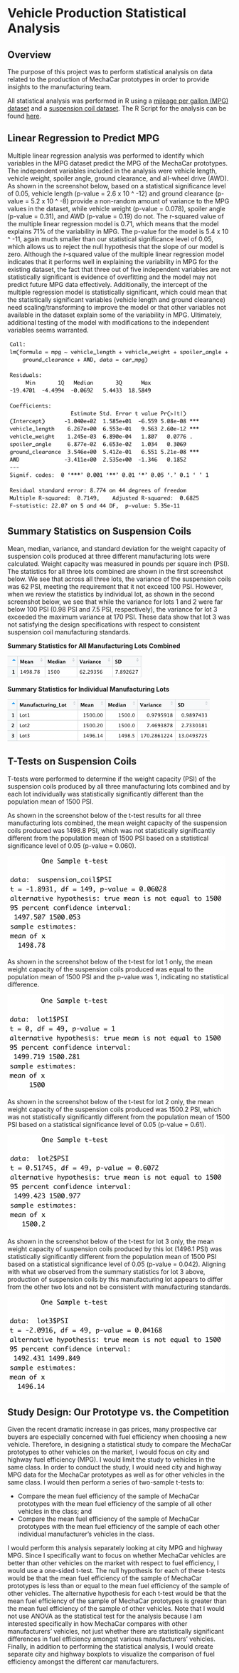 # Vehicle Production Statistical Analysis

## Overview
The purpose of this project was to perform statistical analysis on data related to the production of MechaCar prototypes in order to provide insights to the manufacturing team. 

All statistical analysis was performed in R using a [mileage per gallon (MPG) dataset](Resources/MechaCar_mpg.csv) and a [suspension coil dataset](Resources/Suspension_Coil.csv). The R Script for the analysis can be found [here](CarAnalysisScript.R).

## Linear Regression to Predict MPG
Multiple linear regression analysis was performed to identify which variables in the MPG dataset predict the MPG of the MechaCar prototypes. The independent variables included in the analysis were vehicle length, vehicle weight, spoiler angle, ground clearance, and all-wheel drive (AWD). As shown in the screenshot below, based on a statistical significance level of 0.05, vehicle length (p-value = 2.6 x 10 ^ -12) and ground clearance (p-value = 5.2 x 10 ^ -8) provide a non-random amount of variance to the MPG values in the dataset, while vehicle weight (p-value = 0.078), spoiler angle (p-value = 0.31), and AWD (p-value = 0.19) do not. The r-squared value of the multiple linear regression model is 0.71, which means that the model explains 71% of the variability in MPG. The p-value for the model is 5.4 x 10 ^ -11, again much smaller than our statistical significance level of 0.05, which allows us to reject the null hypothesis that the slope of our model is zero. Although the r-squared value of the multiple linear regression model indicates that it performs well in explaining the variability in MPG for the existing dataset, the fact that three out of five independent variables are not statistically significant is evidence of overfitting and the model may not predict future MPG data effectively.  Additionally, the intercept of the multiple regression model is statistically significant, which could mean that the statistically significant variables (vehicle length and ground clearance) need scaling/transforming to improve the model or that other variables not available in the dataset explain some of the variability in MPG. Ultimately, additional testing of the model with modifications to the independent variables seems warranted.

![img1](Resources/Linear_Regression_MPG.png)


## Summary Statistics on Suspension Coils
Mean, median, variance, and standard deviation for the weight capacity of suspension coils produced at three different manufacturing lots were calculated. Weight capacity was measured in pounds per square inch (PSI). The statistics for all three lots combined are shown in the first screenshot below. We see that across all three lots, the variance of the suspension coils was 62 PSI, meeting the requirement that it not exceed 100 PSI. However, when we review the statistics by individual lot, as shown in the second screenshot below, we see that while the variance for lots 1 and 2 were far below 100 PSI (0.98 PSI and 7.5 PSI, respectively), the variance for lot 3 exceeded the maximum variance at 170 PSI. These data show that lot 3 was not satisfying the design specifications with respect to consistent suspension coil manufacturing standards.

**Summary Statistics for All Manufacturing Lots Combined**

![img2](Resources/Total_Summary.png)


**Summary Statistics for Individual Manufacturing Lots**

![img3](Resources/Lot_Summary.png)


## T-Tests on Suspension Coils
T-tests were performed to determine if the weight capacity (PSI) of the suspension coils produced by all three manufacturing lots combined and by each lot individually was statistically significantly different than the population mean of 1500 PSI. 

As shown in the screenshot below of the t-test results for all three manufacturing lots combined, the mean weight capacity of the suspension coils produced was 1498.8 PSI, which was not statistically significantly different from the population mean of 1500 PSI based on a statistical significance level of 0.05 (p-value = 0.060).  

![img4](Resources/All_Lot_TTest.png)


As shown in the screenshot below of the t-test for lot 1 only, the mean weight capacity of the suspension coils produced was equal to the population mean of 1500 PSI and the p-value was 1, indicating no statistical difference.

![img5](Resources/Lot1_TTest.png)

As shown in the screenshot below of the t-test for lot 2 only, the mean weight capacity of the suspension coils produced was 1500.2 PSI, which was not statistically significantly different from the population mean of 1500 PSI based on a statistical significance level of 0.05 (p-value = 0.61).


![img6](Resources/Lot2_TTest.png)


As shown in the screenshot below of the t-test for lot 3 only, the mean weight capacity of suspension coils produced by this lot (1496.1 PSI) was statistically significantly different from the population mean of 1500 PSI based on a statistical significance level of 0.05 (p-value = 0.042). Aligning with what we observed from the summary statistics for lot 3 above, production of suspension coils by this manufacturing lot appears to differ from the other two lots and not be consistent with manufacturing standards.

![img7](Resources/Lot3_TTest.png)


## Study Design: Our Prototype vs. the Competition
Given the recent dramatic increase in gas prices, many prospective car buyers are especially concerned with fuel efficiency when choosing a new vehicle. Therefore, in designing a statistical study to compare the MechaCar prototypes to other vehicles on the market, I would focus on city and highway fuel efficiency (MPG). I would limit the study to vehicles in the same class. In order to conduct the study, I would need city and highway MPG data for the MechaCar prototypes as well as for other vehicles in the same class. I would then perform a series of two-sample t-tests to:
-    Compare the mean fuel efficiency of the sample of MechaCar prototypes with the mean fuel efficiency of the sample of all other vehicles in the class; and
-    Compare the mean fuel efficiency of the sample of MechaCar prototypes with the mean fuel efficiency of the sample of each other individual manufacturer’s vehicles in the class.

I would perform this analysis separately looking at city MPG and highway MPG. Since I specifically want to focus on whether MechaCar vehicles are better than other vehicles on the market with respect to fuel efficiency, I would use a one-sided t-test. The null hypothesis for each of these t-tests would be that the mean fuel efficiency of the sample of MechaCar prototypes is less than or equal to the mean fuel efficiency of the sample of other vehicles. The alternative hypothesis for each t-test would be that the mean fuel efficiency of the sample of MechaCar prototypes is greater than the mean fuel efficiency of the sample of other vehicles. Note that I would not use ANOVA as the statistical test for the analysis because I am interested specifically in how MechaCar compares with other manufacturers’ vehicles, not just whether there are statistically significant differences in fuel efficiency amongst various manufacturers’ vehicles.  Finally, in addition to performing the statistical analysis, I would create separate city and highway boxplots to visualize the comparison of fuel efficiency amongst the different car manufacturers. 
